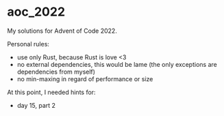 # aoc_2022
My solutions for Advent of Code 2022.

Personal rules:
- use only Rust, because Rust is love <3
- no external dependencies, this would be lame (the only exceptions are dependencies from myself)
- no min-maxing in regard of performance or size

At this point, I needed hints for:
- day 15, part 2